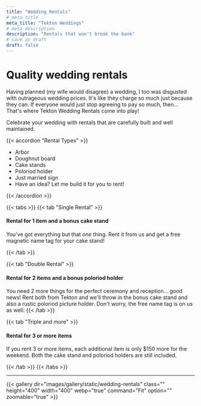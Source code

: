 ```yaml
---
title: "Wedding Rentals"
# meta title
meta_title: "Tekton Weddings"
# meta description
description: "Rentals that won't break the bank"
# save as draft
draft: false
---
```



# Quality wedding rentals

Having planned (my wife would disagree) a wedding, I too was disgusted with outrageous wedding prices. It's like they charge so much just because they can. If everyone would just stop agreeing to pay so much, then... That's where Tekton Wedding Rentals come into play! 

Celebrate your wedding with rentals that are carefully built and well maintained.

{{< accordion "Rental Types" >}}

- Arbor
- Doughnut board
- Cake stands
- Poloriod holder
- Just married sign
- Have an idea? Let me build it for you to rent!

{{< /accordion >}}

{{< tabs >}}
{{< tab "Single Rental" >}}

#### Rental for 1 item and a bonus cake stand

You've got everything but that _one_ thing. Rent it from us and get a free magnetic name tag for your cake stand!

{{< /tab >}}

{{< tab "Double Rental" >}}

#### Rental for 2 items and a bonus poloriod holder

You need 2 more things for the perfect ceremony and reception... good news! Rent both from Tekton and we'll throw in the bonus cake stand and also a rustic poloriod picture holder. Don't worry, the free name tag is on us as well.
{{< /tab >}}

{{< tab "Triple and more" >}}

#### Rental for 3 or more items

If you rent 3 or more items, each additional item is only $150 more for the weekend. Both the cake stand and poloriod holders are still included.

{{< /tab >}}
{{< /tabs >}}

<hr>

{{< gallery dir="images/gallery/static/wedding-rentals" class="" height="400" width="400" webp="true" command="Fit" option="" zoomable="true" >}}
